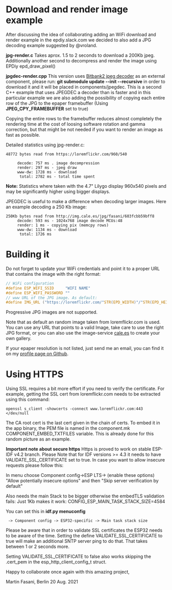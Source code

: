 Download and render image example
=================================

After discussing the idea of collaborating adding an WiFi download and render example in the epdiy.slack.com 
we decided to also add a JPG decoding example suggested by @vroland.

  **jpg-render.c**
  Takes aprox. 1.5 to 2 seconds to download a 200Kb jpeg. Additionally another second to decompress and render the image using EPDiy epd_draw_pixel()
  
  **jpgdec-render.cpp**
  This version uses [Bitbank2 jpeg decoder](https://github.com/bitbank2/JPEGDEC) as an external component, please run: **git submodule update --init --recursive**
  in order to download it and it will be placed in components/jpegdec. This is a second C++ example that uses JPEGDEC a decoder than is faster and in this particular example we are also adding the possibility of copying each entire row of the JPG to the epaper framebuffer (Using **JPEG_CPY_FRAMEBUFFER** set to true)
  
  Copying the entire rows to the framebuffer reduces almost completely the rendering time at the cost of loosing software rotation and gamma correction, but that might be not needed if you want to render an image as fast as possible.

Detailed statistics using jpg-render.c:

```
48772 bytes read from https://loremflickr.com/960/540

     decode: 757 ms . image decompression
     render: 297 ms - jpeg draw
     www-dw: 1728 ms - download
      total: 2782 ms - total time spent
```

**Note:** Statistics where taken with the 4.7" Lilygo display 960x540 pixels and may be significantly higher using bigger displays.

JPEGDEC is useful to make a difference when decoding larger images. Here an example decoding a 250 Kb image:

```
250Kb bytes read from http://img.cale.es/jpg/fasani/603fcbb59bff8
     decode: 593 ms - 1024x768 image decode MCUs:48
     render: 1 ms - copying pix (memcpy rows)
     www-dw: 1134 ms - download
      total: 1726 ms
```

Building it
===========

Do not forget to update your WiFi credentials and point it to a proper URL that contains the image with the right format:

```c
// WiFi configuration
#define ESP_WIFI_SSID     "WIFI NAME"
#define ESP_WIFI_PASSWORD ""
// www URL of the JPG image. As default:
#define IMG_URL ("https://loremflickr.com/"STR(EPD_WIDTH)"/"STR(EPD_HEIGHT))
```

Progressive JPG images are not supported.

Note that as default an random image taken from loremflickr.com is used. You can use any URL that points to a valid Image, take care to use the right JPG format, or you can also use the image-service [cale.es](https://cale.es) to create your own gallery.

If your epaper resolution is not listed, just send me an email, you can find it on my [profile page on Github](https://github.com/martinberlin).

Using HTTPS
===========

Using SSL requires a bit more effort if you need to verify the certificate. For example, getting the SSL cert from loremflickr.com needs to be extracted using this command:

    openssl s_client -showcerts -connect www.loremflickr.com:443 </dev/null

The CA root cert is the last cert given in the chain of certs.
To embed it in the app binary, the PEM file is named in the component.mk COMPONENT_EMBED_TXTFILES variable. This is already done for this random picture as an example.

**Important note about secure https**
Https is proved to work on stable ESP-IDF v4.2 branch. Please Note that for IDF versions >= 4.3 it needs to have VALIDATE_SSL_CERTIFICATE set to true. 
In case you want to allow insecure requests please follow this:

 In menu choose Component config->ESP LTS-> (enable these options) "Allow potentially insecure options" and then "Skip server verification by default"

Also needs the main Stack to be bigger otherwise the embedTLS validation fails:
Just 1Kb makes it work: 
CONFIG_ESP_MAIN_TASK_STACK_SIZE=4584

You can set this in **idf.py menuconfig**

     -> Component config -> ESP32-specific -> Main task stack size

Please be aware that in order to validate SSL certificates the ESP32 needs to be aware of the time. Setting the define VALIDATE_SSL_CERTIFICATE to true will make an additional SNTP server ping to do that. That takes between 1 or 2 seconds more.

Setting VALIDATE_SSL_CERTIFICATE to false also works skipping the .cert_pem in the esp_http_client_config_t struct. 


Happy to collaborate once again with this amazing project,

Martin Fasani, Berlin 20 Aug. 2021
